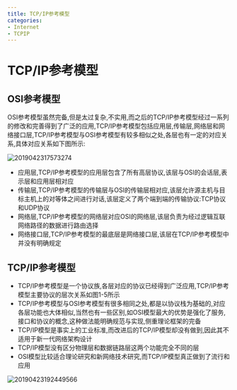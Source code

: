 ```yaml
---
title: TCP/IP参考模型
categories:
- Internet
- TCPIP
---
```

# TCP/IP参考模型

## OSI参考模型

OSI参考模型虽然完备,但是太过复杂,不实用,而之后的TCP/IP参考模型经过一系列的修改和完善得到了广泛的应用,TCP/IP参考模型包括应用层,传输层,网络层和网络接口层,TCP/IP参考模型与OSI参考模型有较多相似之处,各层也有一定的对应关系,具体对应关系如下图所示:

![2019042317573274](https://cdn.jsdelivr.net/gh/LuShan123888/Files@master/Pictures/2020-12-10-zrXt8dNwZ21Olc9.png)

- 应用层,TCP/IP参考模型的应用层包含了所有高层协议,该层与OSI的会话层,表示层和应用层相对应
- 传输层,TCP/IP参考模型的传输层与OSI的传输层相对应,该层允许源主机与目标主机上的对等体之间进行对话,该层定义了两个端到端的传输协议:TCP协议和UDP协议
- 网络层,TCP/IP参考模型的网络层对应OSI的网络层,该层负责为经过逻辑互联网络路径的数据进行路由选择
- 网络接口层,TCP/IP参考模型的最底层是网络接口层,该层在TCP/IP参考模型中并没有明确规定

## TCP/IP参考模型

- TCP/IP参考模型是一个协议族,各层对应的协议已经得到广泛应用,TCP/IP参考模型主要协议的层次关系如图1-5所示
- TCP/IP参考模型与OSI参考模型有很多相同之处,都是以协议栈为基础的,对应各层功能也大体相似,当然也有一些区别,如OSI模型最大的优势是强化了服务,接口和协议的概念,这种做法能明确规范与实现,侧重理论框架的完备
- TCP/IP模型是事实上的工业标准,而改进后的TCP/IP模型却没有做到,因此其不适用于新一代网络架构设计
- TCP/IP模型没有区分物理层和数据链路层这两个功能完全不同的层
- OSI模型比较适合理论研究和新网络技术研究,而TCP/IP模型真正做到了流行和应用

![20190423192449566](https://cdn.jsdelivr.net/gh/LuShan123888/Files@master/Pictures/2020-12-10-20190423192449566.PNG)